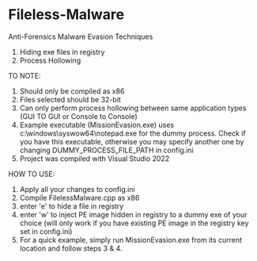 # Fileless-Malware
Anti-Forensics Malware Evasion Techniques

1. Hiding exe files in registry
2. Process Hollowing

TO NOTE:
1. Should only be compiled as x86
2. Files selected should be 32-bit
3. Can only perform process hollowing between same application types (GUI TO GUI or Console to Console)
4. Example executable (MissionEvasion.exe) uses c:\windows\syswow64\notepad.exe for the dummy process. Check if you have this executable, otherwise you may specify another one by changing DUMMY_PROCESS_FILE_PATH in config.ini
5. Project was compiled with Visual Studio 2022

HOW TO USE:
1. Apply all your changes to config.ini
2. Compile FilelessMalware.cpp as x86
3. enter 'e' to hide a file in registry
4. enter 'w' to inject PE image hidden in registry to a dummy exe of your choice (will only work if you have existing PE image in the registry key set in config.ini)
5. For a quick example, simply run MissionEvasion.exe from its current location and follow steps 3 & 4. 


